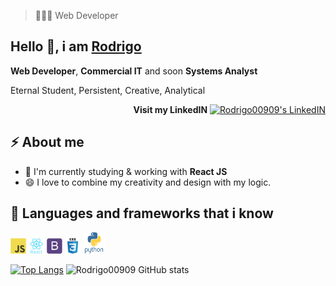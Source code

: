 > 👨🏻‍💻 Web Developer

<div>
    <h2>Hello 👋, i am <a href="#">Rodrigo</a></h2>
    <p><strong>Web Developer</strong>, <strong>Commercial IT</strong> and soon <strong>Systems Analyst</strong></p>
    <p>Eternal Student, Persistent, Creative, Analytical</p>
  <div align="right">
    <strong>Visit my LinkedIN</strong>
    <a href="https://www.linkedin.com/in/torresmessenzani/">
      <img alt="Rodrigo00909's LinkedIN" width="25px" src="https://raw.githubusercontent.com/peterthehan/peterthehan/master/assets/linkedin.svg" />
    </a> 
  </div>
</div>

<h2>⚡️ About me</h2>
<ul>

<li>📝 I'm currently studying & working with <strong>React JS</strong> </li>

<li>😄 I love to combine my creativity and design with my logic.</li>

</ul>


<h2>🚀 Languages and frameworks that i know</h2>
<p align="left">
<img src="https://raw.githubusercontent.com/devicons/devicon/master/icons/javascript/javascript-original.svg" alt="javascript" width="25" height="25" />
<img src="https://raw.githubusercontent.com/devicons/devicon/master/icons/react/react-original-wordmark.svg" alt="react" width="25" height="25" />
<img src="https://raw.githubusercontent.com/devicons/devicon/master/icons/bootstrap/bootstrap-plain.svg" alt="bootstrap" width="25" height="25" />
<img src="https://raw.githubusercontent.com/devicons/devicon/master/icons/css3/css3-original-wordmark.svg" alt="css3" width="25" height="25" />
<img src="https://raw.githubusercontent.com/devicons/devicon/master/icons/python/python-original-wordmark.svg" alt="python" width="35" height="35" />
</p>


[![Top Langs](https://github-readme-stats.vercel.app/api/top-langs/?username=Rodrigo00909&layout=compact)](https://github.com/Rodrigo00909/github-readme-stats)
<img align="right">![Rodrigo00909 GitHub stats](https://github-readme-stats.vercel.app/api?username=Rodrigo00909&hide=stars,issues&theme=default)</img>


